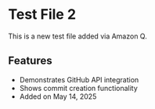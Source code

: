 # Test File 2

This is a new test file added via Amazon Q.

## Features

- Demonstrates GitHub API integration
- Shows commit creation functionality
- Added on May 14, 2025